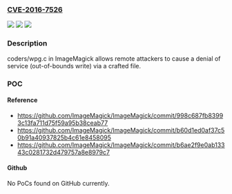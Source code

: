 ### [CVE-2016-7526](https://cve.mitre.org/cgi-bin/cvename.cgi?name=CVE-2016-7526)
![](https://img.shields.io/static/v1?label=Product&message=n%2Fa&color=blue)
![](https://img.shields.io/static/v1?label=Version&message=n%2Fa&color=blue)
![](https://img.shields.io/static/v1?label=Vulnerability&message=n%2Fa&color=brighgreen)

### Description

coders/wpg.c in ImageMagick allows remote attackers to cause a denial of service (out-of-bounds write) via a crafted file.

### POC

#### Reference
- https://github.com/ImageMagick/ImageMagick/commit/998c687fb83993c13fa711d75f59a95b38ceab77
- https://github.com/ImageMagick/ImageMagick/commit/b60d1ed0af37c50b91a40937825b4c61e8458095
- https://github.com/ImageMagick/ImageMagick/commit/b6ae2f9e0ab13343c0281732d479757a8e8979c7

#### Github
No PoCs found on GitHub currently.

